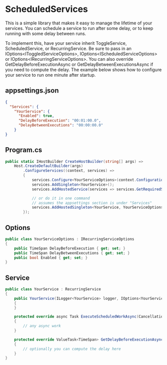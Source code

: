# ScheduledServices
This is a simple library that makes it easy to manage the lifetime of your services.
You can schedule a service to run after some delay, or to keep running with some delay between runs.

To implement this, have your service inherit ToggleService, ScheduledService, or RecurringService.
Be sure to pass in an IOptions\<IToggledServiceOptions\>, IOptions\<IScheduledServiceOptions\> or IOptions\<IRecurringServiceOptions\>.
You can also override GetDelayBeforeExecutionAsync or GetDelayBetweenExecutionsAsync if you need to compute the delay.
The example below shows how to configure your service to run one minute after startup.

## appsettings.json
```json
{
  "Services": {
    "YourService": {
      "Enabled": true,
      "DelayBeforeExecution": "00:01:00.0",
      "DelayBetweenExecutions": "00:00:00.0"
    }
}
```

## Program.cs
```cs
public static IHostBuilder CreateHostBuilder(string[] args) =>
    Host.CreateDefaultBuilder(args)
        .ConfigureServices((context, services) =>
        {
            services.Configure<YourServiceOptions>(context.Configuration.GetSection($"Services:{typeof(YourService).Name}"));
            services.AddSingleton<YourService>();
            services.AddHostedService(services => services.GetRequiredService<YourService>());

            // or do it in one command
            // assumes the appsettings section is under "Services"
            services.AddHostedSingleton<YourService, YourServiceOptions>(context.GetSection<YourService>());
        });
```

## Options
```cs
public class YourServiceOptions : IRecurringServiceOptions
{
    public TimeSpan DelayBeforeExecution { get; set; }
    public TimeSpan DelayBetweenExecutions { get; set; }
    public bool Enabled { get; set; }
}
```

## Service
```cs
public class YourService : RecurringService
{
    public YourService(ILogger<YourService> logger, IOptions<YourServiceOptions> options) : base(logger, options)
    {
    }

    protected override async Task ExecuteScheduledWorkAsync(CancellationToken cancellationToken)
    {
        // any async work
    }

    protected override ValueTask<TimeSpan> GetDelayBeforeExecutionAsync(CancellationToken cancellationToken)
    {
        // optionally you can compute the delay here
    }
}
```